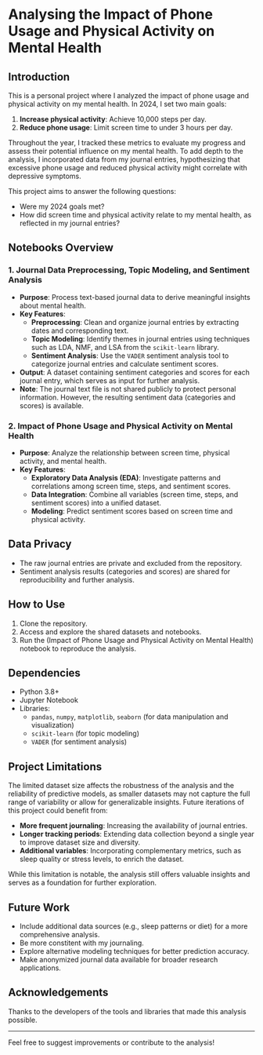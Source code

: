 # Analysing the Impact of Phone Usage and Physical Activity on Mental Health  

## Introduction  
This is a personal project where I analyzed the impact of phone usage and physical activity on my mental health. In 2024, I set two main goals:  
1. **Increase physical activity**: Achieve 10,000 steps per day.  
2. **Reduce phone usage**: Limit screen time to under 3 hours per day.  

Throughout the year, I tracked these metrics to evaluate my progress and assess their potential influence on my mental health. To add depth to the analysis, I incorporated data from my journal entries, hypothesizing that excessive phone usage and reduced physical activity might correlate with depressive symptoms.  

This project aims to answer the following questions:  
- Were my 2024 goals met?  
- How did screen time and physical activity relate to my mental health, as reflected in my journal entries?  

## Notebooks Overview  

### 1. **Journal Data Preprocessing, Topic Modeling, and Sentiment Analysis**  
- **Purpose**: Process text-based journal data to derive meaningful insights about mental health.  
- **Key Features**:  
  - **Preprocessing**: Clean and organize journal entries by extracting dates and corresponding text.  
  - **Topic Modeling**: Identify themes in journal entries using techniques such as LDA, NMF, and LSA from the `scikit-learn` library.  
  - **Sentiment Analysis**: Use the `VADER` sentiment analysis tool to categorize journal entries and calculate sentiment scores.  
- **Output**: A dataset containing sentiment categories and scores for each journal entry, which serves as input for further analysis.  
- **Note**: The journal text file is not shared publicly to protect personal information. However, the resulting sentiment data (categories and scores) is available.  

### 2. **Impact of Phone Usage and Physical Activity on Mental Health**  
- **Purpose**: Analyze the relationship between screen time, physical activity, and mental health.  
- **Key Features**:  
  - **Exploratory Data Analysis (EDA)**: Investigate patterns and correlations among screen time, steps, and sentiment scores.  
  - **Data Integration**: Combine all variables (screen time, steps, and sentiment scores) into a unified dataset.  
  - **Modeling**: Predict sentiment scores based on screen time and physical activity.  

## Data Privacy  
- The raw journal entries are private and excluded from the repository.  
- Sentiment analysis results (categories and scores) are shared for reproducibility and further analysis.  

## How to Use  
1. Clone the repository.  
2. Access and explore the shared datasets and notebooks.  
3. Run the (Impact of Phone Usage and Physical Activity on Mental Health) notebook to reproduce the analysis.  

## Dependencies  
- Python 3.8+  
- Jupyter Notebook  
- Libraries:  
  - `pandas`, `numpy`, `matplotlib`, `seaborn` (for data manipulation and visualization)  
  - `scikit-learn` (for topic modeling)  
  - `VADER` (for sentiment analysis)
 
## Project Limitations  
The limited dataset size affects the robustness of the analysis and the reliability of predictive models, as smaller datasets may not capture the full range of variability or allow for generalizable insights. Future iterations of this project could benefit from:  
- **More frequent journaling**: Increasing the availability of journal entries.  
- **Longer tracking periods**: Extending data collection beyond a single year to improve dataset size and diversity.  
- **Additional variables**: Incorporating complementary metrics, such as sleep quality or stress levels, to enrich the dataset.  

While this limitation is notable, the analysis still offers valuable insights and serves as a foundation for further exploration.

## Future Work  
- Include additional data sources (e.g., sleep patterns or diet) for a more comprehensive analysis.
- Be more constitent with my journaling. 
- Explore alternative modeling techniques for better prediction accuracy.  
- Make anonymized journal data available for broader research applications.  

## Acknowledgements  
Thanks to the developers of the tools and libraries that made this analysis possible.  

---

Feel free to suggest improvements or contribute to the analysis!
